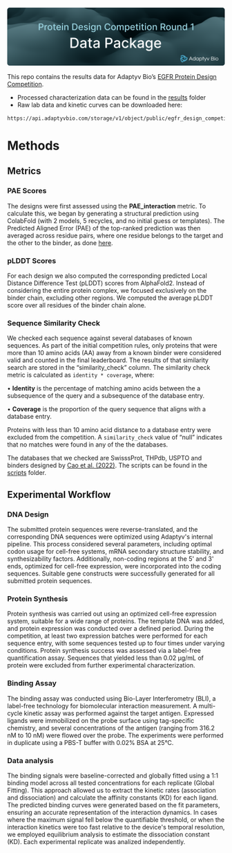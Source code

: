 ![Data package](image.png)

This repo contains the results data for Adaptyv Bio’s [EGFR Protein Design Competition](https://design.adaptyvbio.com/).

- Processed characterization data can be found in the [results](results) folder
- Raw lab data and kinetic curves can be downloaded here:

```
https://api.adaptyvbio.com/storage/v1/object/public/egfr_design_competition/package.zip
```

# Methods

## Metrics

### PAE Scores

The designs were first assessed using the **PAE_interaction** metric. To calculate this, we began by generating a structural prediction using ColabFold (with 2 models, 5 recycles, and no initial guess or templates). The Predicted Aligned Error (PAE) of the top-ranked prediction was then averaged across residue pairs, where one residue belongs to the target and the other to the binder, as done [here](https://github.com/nrbennet/dl_binder_design/blob/cafa3853ac94dceb1b908c8d9e6954d71749871a/af2_initial_guess/predict.py#L197).

### pLDDT Scores

For each design we also computed the corresponding predicted Local Distance Difference Test (pLDDT) scores from AlphaFold2. Instead of considering the entire protein complex, we focused exclusively on the binder chain, excluding other regions. We computed the average pLDDT score over all residues of the binder chain alone.

### Sequence Similarity Check

We checked each sequence against several databases of known sequences. As part of the initial competition rules, only proteins that were more than 10 amino acids (AA) away from a known binder were considered valid and counted in the final leaderboard. The results of that similarity search are stored in the “similarity_check” column. The similarity check metric is calculated as `identity * coverage`, where:

•	**Identity** is the percentage of matching amino acids between the a subsequence of the query and a subsequence of the database entry.

•	**Coverage** is the proportion of the query sequence that aligns with a database entry.

Proteins with less than 10 amino acid distance to a database entry were excluded from the competition. A `similarity_check` value of “null” indicates that no matches were found in any of the the databases.

The databases that we checked are SwisssProt, THPdb, USPTO and binders designed by [Cao et al. (2022)](https://www.nature.com/articles/s41586-022-04654-9). The scripts can be found in the [scripts](scripts) folder.

## Experimental Workflow

### DNA Design

The submitted protein sequences were reverse-translated, and the corresponding DNA sequences were optimized using Adaptyv's internal pipeline. This process considered several parameters, including optimal codon usage for cell-free systems, mRNA secondary structure stability, and synthesizability factors. Additionally, non-coding regions at the 5' and 3' ends, optimized for cell-free expression, were incorporated into the coding sequences. Suitable gene constructs were successfully generated for all submitted protein sequences.

### Protein Synthesis

Protein synthesis was carried out using an optimized cell-free expression system, suitable for a wide range of proteins. The template DNA was added, and protein expression was conducted over a defined period. During the competition, at least two expression batches were performed for each sequence entry, with some sequences tested up to four times under varying conditions. Protein synthesis success was assessed via a label-free quantification assay. Sequences that yielded less than 0.02 µg/mL of protein were excluded from further experimental characterization.

### Binding Assay

The binding assay was conducted using Bio-Layer Interferometry (BLI), a label-free technology for biomolecular interaction measurement. A multi-cycle kinetic assay was performed against the target antigen. Expressed ligands were immobilized on the probe surface using tag-specific chemistry, and several concentrations of the antigen (ranging from 316.2 nM to 10 nM) were flowed over the probe. The experiments were performed in duplicate using a PBS-T buffer with 0.02% BSA at 25°C.

### Data analysis

The binding signals were baseline-corrected and globally fitted using a 1:1 binding model across all tested concentrations for each replicate (Global Fitting). This approach allowed us to extract the kinetic rates (association and dissociation) and calculate the affinity constants (KD) for each ligand. The predicted binding curves were generated based on the fit parameters, ensuring an accurate representation of the interaction dynamics. In cases where the maximum signal fell below the quantifiable threshold, or when the interaction kinetics were too fast relative to the device's temporal resolution, we employed equilibrium analysis to estimate the dissociation constant (KD). Each experimental replicate was analized independently.